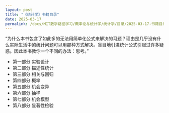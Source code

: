 ```yaml
---
layout: post
title: "《统计学》书籍目录"
date: 2025-03-17
permalink: /docs/MIT数学路径学习/概率论与统计学/统计学/目录/2025-03-17-书籍目录/
---
```


“为什么本书包含了如此多的无法用简单化公式来解决的习题？理由是几乎没有什么实际生活中的统计问题可以用那种方式解决。盲目地引进统计公式引起过许多疑惑。因此本书教你一个不同的办法：思考。”

* 第一部分 实验设计
* 第二部分 描述性统计
* 第三部分 相关与回归
* 第四部分 概率
* 第五部分 机会变异
* 第六部分 抽样
* 第七部分 机会模型
* 第八部分 显著性检验
